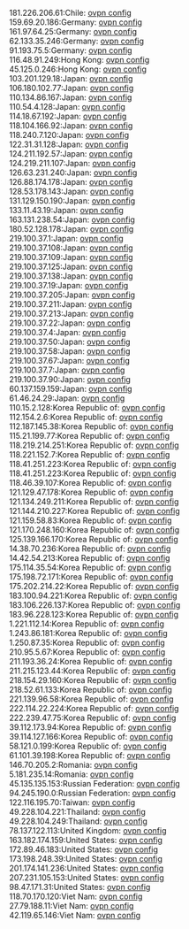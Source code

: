 181.226.206.61:Chile: [ovpn config](vpn/181_226_206_61.ovpn)  
159.69.20.186:Germany: [ovpn config](vpn/159_69_20_186.ovpn)  
161.97.64.25:Germany: [ovpn config](vpn/161_97_64_25.ovpn)  
62.133.35.246:Germany: [ovpn config](vpn/62_133_35_246.ovpn)  
91.193.75.5:Germany: [ovpn config](vpn/91_193_75_5.ovpn)  
116.48.91.249:Hong Kong: [ovpn config](vpn/116_48_91_249.ovpn)  
45.125.0.246:Hong Kong: [ovpn config](vpn/45_125_0_246.ovpn)  
103.201.129.18:Japan: [ovpn config](vpn/103_201_129_18.ovpn)  
106.180.102.77:Japan: [ovpn config](vpn/106_180_102_77.ovpn)  
110.134.86.167:Japan: [ovpn config](vpn/110_134_86_167.ovpn)  
110.54.4.128:Japan: [ovpn config](vpn/110_54_4_128.ovpn)  
114.18.67.192:Japan: [ovpn config](vpn/114_18_67_192.ovpn)  
118.104.166.92:Japan: [ovpn config](vpn/118_104_166_92.ovpn)  
118.240.7.120:Japan: [ovpn config](vpn/118_240_7_120.ovpn)  
122.31.31.128:Japan: [ovpn config](vpn/122_31_31_128.ovpn)  
124.211.192.57:Japan: [ovpn config](vpn/124_211_192_57.ovpn)  
124.219.211.107:Japan: [ovpn config](vpn/124_219_211_107.ovpn)  
126.63.231.240:Japan: [ovpn config](vpn/126_63_231_240.ovpn)  
126.88.174.178:Japan: [ovpn config](vpn/126_88_174_178.ovpn)  
128.53.178.143:Japan: [ovpn config](vpn/128_53_178_143.ovpn)  
131.129.150.190:Japan: [ovpn config](vpn/131_129_150_190.ovpn)  
133.11.43.19:Japan: [ovpn config](vpn/133_11_43_19.ovpn)  
163.131.238.54:Japan: [ovpn config](vpn/163_131_238_54.ovpn)  
180.52.128.178:Japan: [ovpn config](vpn/180_52_128_178.ovpn)  
219.100.37.1:Japan: [ovpn config](vpn/219_100_37_1.ovpn)  
219.100.37.108:Japan: [ovpn config](vpn/219_100_37_108.ovpn)  
219.100.37.109:Japan: [ovpn config](vpn/219_100_37_109.ovpn)  
219.100.37.125:Japan: [ovpn config](vpn/219_100_37_125.ovpn)  
219.100.37.138:Japan: [ovpn config](vpn/219_100_37_138.ovpn)  
219.100.37.19:Japan: [ovpn config](vpn/219_100_37_19.ovpn)  
219.100.37.205:Japan: [ovpn config](vpn/219_100_37_205.ovpn)  
219.100.37.211:Japan: [ovpn config](vpn/219_100_37_211.ovpn)  
219.100.37.213:Japan: [ovpn config](vpn/219_100_37_213.ovpn)  
219.100.37.22:Japan: [ovpn config](vpn/219_100_37_22.ovpn)  
219.100.37.4:Japan: [ovpn config](vpn/219_100_37_4.ovpn)  
219.100.37.50:Japan: [ovpn config](vpn/219_100_37_50.ovpn)  
219.100.37.58:Japan: [ovpn config](vpn/219_100_37_58.ovpn)  
219.100.37.67:Japan: [ovpn config](vpn/219_100_37_67.ovpn)  
219.100.37.7:Japan: [ovpn config](vpn/219_100_37_7.ovpn)  
219.100.37.90:Japan: [ovpn config](vpn/219_100_37_90.ovpn)  
60.137.159.159:Japan: [ovpn config](vpn/60_137_159_159.ovpn)  
61.46.24.29:Japan: [ovpn config](vpn/61_46_24_29.ovpn)  
110.15.2.128:Korea Republic of: [ovpn config](vpn/110_15_2_128.ovpn)  
112.154.2.6:Korea Republic of: [ovpn config](vpn/112_154_2_6.ovpn)  
112.187.145.38:Korea Republic of: [ovpn config](vpn/112_187_145_38.ovpn)  
115.21.199.77:Korea Republic of: [ovpn config](vpn/115_21_199_77.ovpn)  
118.219.214.251:Korea Republic of: [ovpn config](vpn/118_219_214_251.ovpn)  
118.221.152.7:Korea Republic of: [ovpn config](vpn/118_221_152_7.ovpn)  
118.41.251.223:Korea Republic of: [ovpn config](vpn/118_41_251_223.ovpn)  
118.41.251.223:Korea Republic of: [ovpn config](vpn/118_41_251_223.ovpn)  
118.46.39.107:Korea Republic of: [ovpn config](vpn/118_46_39_107.ovpn)  
121.129.47.178:Korea Republic of: [ovpn config](vpn/121_129_47_178.ovpn)  
121.134.249.211:Korea Republic of: [ovpn config](vpn/121_134_249_211.ovpn)  
121.144.210.227:Korea Republic of: [ovpn config](vpn/121_144_210_227.ovpn)  
121.159.58.83:Korea Republic of: [ovpn config](vpn/121_159_58_83.ovpn)  
121.170.248.160:Korea Republic of: [ovpn config](vpn/121_170_248_160.ovpn)  
125.139.166.170:Korea Republic of: [ovpn config](vpn/125_139_166_170.ovpn)  
14.38.70.236:Korea Republic of: [ovpn config](vpn/14_38_70_236.ovpn)  
14.42.54.213:Korea Republic of: [ovpn config](vpn/14_42_54_213.ovpn)  
175.114.35.54:Korea Republic of: [ovpn config](vpn/175_114_35_54.ovpn)  
175.198.72.171:Korea Republic of: [ovpn config](vpn/175_198_72_171.ovpn)  
175.202.214.22:Korea Republic of: [ovpn config](vpn/175_202_214_22.ovpn)  
183.100.94.221:Korea Republic of: [ovpn config](vpn/183_100_94_221.ovpn)  
183.106.226.137:Korea Republic of: [ovpn config](vpn/183_106_226_137.ovpn)  
183.96.228.123:Korea Republic of: [ovpn config](vpn/183_96_228_123.ovpn)  
1.221.112.14:Korea Republic of: [ovpn config](vpn/1_221_112_14.ovpn)  
1.243.86.181:Korea Republic of: [ovpn config](vpn/1_243_86_181.ovpn)  
1.250.87.35:Korea Republic of: [ovpn config](vpn/1_250_87_35.ovpn)  
210.95.5.67:Korea Republic of: [ovpn config](vpn/210_95_5_67.ovpn)  
211.193.36.24:Korea Republic of: [ovpn config](vpn/211_193_36_24.ovpn)  
211.215.123.44:Korea Republic of: [ovpn config](vpn/211_215_123_44.ovpn)  
218.154.29.160:Korea Republic of: [ovpn config](vpn/218_154_29_160.ovpn)  
218.52.61.133:Korea Republic of: [ovpn config](vpn/218_52_61_133.ovpn)  
221.139.96.58:Korea Republic of: [ovpn config](vpn/221_139_96_58.ovpn)  
222.114.22.224:Korea Republic of: [ovpn config](vpn/222_114_22_224.ovpn)  
222.239.47.75:Korea Republic of: [ovpn config](vpn/222_239_47_75.ovpn)  
39.112.173.94:Korea Republic of: [ovpn config](vpn/39_112_173_94.ovpn)  
39.114.127.166:Korea Republic of: [ovpn config](vpn/39_114_127_166.ovpn)  
58.121.0.199:Korea Republic of: [ovpn config](vpn/58_121_0_199.ovpn)  
61.101.39.198:Korea Republic of: [ovpn config](vpn/61_101_39_198.ovpn)  
146.70.205.2:Romania: [ovpn config](vpn/146_70_205_2.ovpn)  
5.181.235.14:Romania: [ovpn config](vpn/5_181_235_14.ovpn)  
45.135.135.153:Russian Federation: [ovpn config](vpn/45_135_135_153.ovpn)  
94.245.190.0:Russian Federation: [ovpn config](vpn/94_245_190_0.ovpn)  
122.116.195.70:Taiwan: [ovpn config](vpn/122_116_195_70.ovpn)  
49.228.104.221:Thailand: [ovpn config](vpn/49_228_104_221.ovpn)  
49.228.104.249:Thailand: [ovpn config](vpn/49_228_104_249.ovpn)  
78.137.122.113:United Kingdom: [ovpn config](vpn/78_137_122_113.ovpn)  
163.182.174.159:United States: [ovpn config](vpn/163_182_174_159.ovpn)  
172.89.46.183:United States: [ovpn config](vpn/172_89_46_183.ovpn)  
173.198.248.39:United States: [ovpn config](vpn/173_198_248_39.ovpn)  
201.174.141.236:United States: [ovpn config](vpn/201_174_141_236.ovpn)  
207.231.105.153:United States: [ovpn config](vpn/207_231_105_153.ovpn)  
98.47.171.31:United States: [ovpn config](vpn/98_47_171_31.ovpn)  
118.70.170.120:Viet Nam: [ovpn config](vpn/118_70_170_120.ovpn)  
27.79.188.11:Viet Nam: [ovpn config](vpn/27_79_188_11.ovpn)  
42.119.65.146:Viet Nam: [ovpn config](vpn/42_119_65_146.ovpn)  
